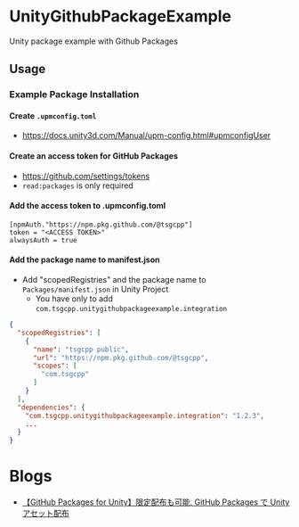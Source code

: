 # UnityGithubPackageExample
Unity package example with Github Packages

## Usage

### Example Package Installation
#### Create `.upmconfig.toml`
- https://docs.unity3d.com/Manual/upm-config.html#upmconfigUser

#### Create an access token for GitHub Packages
- https://github.com/settings/tokens
- `read:packages` is only required

#### Add the access token to .upmconfig.toml

```
[npmAuth."https://npm.pkg.github.com/@tsgcpp"]
token = "<ACCESS TOKEN>"
alwaysAuth = true
```

#### Add the package name to manifest.json
- Add "scopedRegistries" and the package name to `Packages/manifest.json` in Unity Project
  - You have only to add `com.tsgcpp.unitygithubpackageexample.integration`

```json
{
  "scopedRegistries": [
    {
      "name": "tsgcpp public",
      "url": "https://npm.pkg.github.com/@tsgcpp",
      "scopes": [
        "com.tsgcpp"
      ]
    }
  ],
  "dependencies": {
    "com.tsgcpp.unitygithubpackageexample.integration": "1.2.3",
    ...
  }
}
```
# Blogs
- [【GitHub Packages for Unity】限定配布も可能, GitHub Packages で Unity アセット配布](https://tsgcpp.hateblo.jp/entry/2021/08/01/001606)

